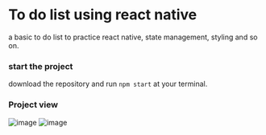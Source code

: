 # To do list using react native
a basic to do list to practice react native, state management, styling and so on.

### start the project
download the repository and run `npm start` at your terminal.

### Project view
![image](https://user-images.githubusercontent.com/37356545/208962779-a46cf823-293c-4bb1-88d8-77f3f189ddd0.png)
![image](https://user-images.githubusercontent.com/37356545/208962843-10638a9d-30be-4cf3-b114-cabdd1c001db.png)

